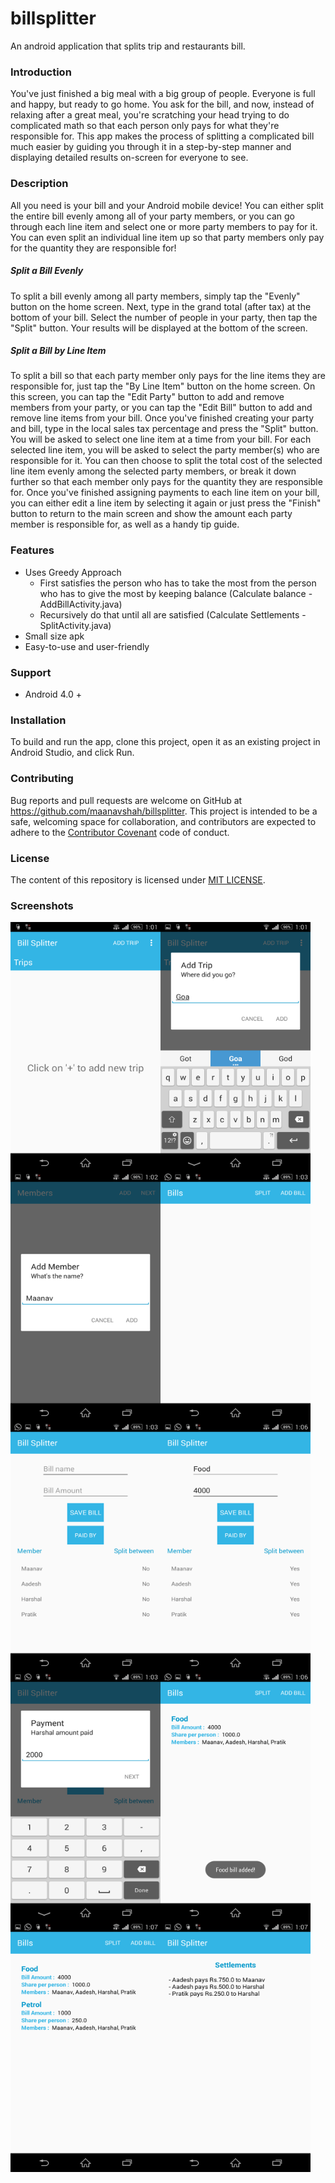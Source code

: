 # billsplitter
An android application that splits trip and restaurants bill.

### Introduction

You've just finished a big meal with a big group of people. Everyone is full and happy, but ready to go home. You ask for the bill, and now, instead of relaxing after a great meal, you're scratching your head trying to do complicated math so that each person only pays for what they're responsible for. This app makes the process of splitting a complicated  bill much easier by guiding you through it in a step-by-step manner and displaying detailed results on-screen for everyone to see.

### Description

All you need is your bill and your Android mobile device!  You can either split the entire bill evenly among all of your party members, or you can go through each line item and select one or more party members to pay for it.  You can even split an individual line item up so that party members only pay for the quantity they are responsible for!

##### Split a Bill Evenly

To split a bill evenly among all party members, simply tap the "Evenly" button on the home screen.  Next, type in the grand total (after tax) at the bottom of your bill.  Select the number of people in your party, then tap the "Split" button.  Your results will be displayed at the bottom of the screen.

##### Split a Bill by Line Item

To split a bill so that each party member only pays for the line items they are responsible for, just tap the "By Line Item" button on the home screen.  On this screen, you can tap the "Edit Party" button to add and remove members from your party, or you can tap the "Edit Bill" button to add and remove line items from your bill.  Once you've finished creating your party and bill, type in the local sales tax percentage and press the "Split" button.  You will be asked to select one line item at a time from your bill.  For each selected line item, you will be asked to select the party member(s) who are responsible for it.  You can then choose to split the total cost of the selected line item evenly among the selected party members, or break it down further so that each member only pays for the quantity they are responsible for.  Once you've finished assigning payments to each line item on your bill, you can either edit a line item by selecting it again or just press the "Finish" button to return to the main screen and show the amount each party member is responsible for, as well as a handy tip guide.

### Features

* Uses Greedy Approach
  * First satisfies the person who has to take the most from the person who has to give the most by keeping balance (Calculate balance - AddBillActivity.java)
  * Recursively do that until all are satisfied (Calculate Settlements - SplitActivity.java)
* Small size apk
* Easy-to-use and user-friendly

### Support

- Android 4.0 +

### Installation

To build and run the app, clone this project, open it as an existing project in Android Studio, and click Run.

### Contributing

Bug reports and pull requests are welcome on GitHub at https://github.com/maanavshah/billsplitter. This project is intended to be a safe, welcoming space for collaboration, and contributors are expected to adhere to the [Contributor Covenant](http://contributor-covenant.org) code of conduct.

### License

The content of this repository is licensed under [MIT LICENSE](LICENSE).

### Screenshots

<img src="screenshots/Screenshot1.png" align="left" height="400" width="240" alt="Main Screen">
<img src="screenshots/Screenshot2.png" align="left" height="400" width="240">
<img src="screenshots/Screenshot3.png" align="left" height="400" width="240">
<img src="screenshots/Screenshot4.png" align="left" height="400" width="240">
<img src="screenshots/Screenshot5.png" align="left" height="400" width="240">
<img src="screenshots/Screenshot6.png" align="left" height="400" width="240">
<img src="screenshots/Screenshot7.png" align="left" height="400" width="240">
<img src="screenshots/Screenshot8.png" align="left" height="400" width="240">
<img src="screenshots/Screenshot9.png" align="left" height="400" width="240">
<img src="screenshots/Screenshot10.png" align="left" height="400" width="240">
